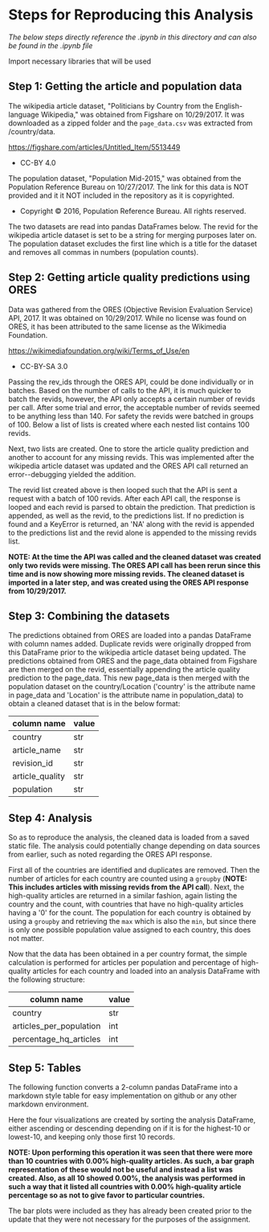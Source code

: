 # Steps for Reproducing this Analysis

_The below steps directly reference the .ipynb in this directory and can also be found in the .ipynb file_

Import necessary libraries that will be used

## Step 1: Getting the article and population data

The wikipedia article dataset, "Politicians by Country from the English-language Wikipedia," was obtained from Figshare on 10/29/2017. It was downloaded as a zipped folder and the `page_data.csv` was extracted from /country/data.

https://figshare.com/articles/Untitled_Item/5513449

- CC-BY 4.0

The population dataset, "Population Mid-2015," was obtained from the Population Reference Bureau on 10/27/2017. The link for this data is NOT provided and it it NOT included in the repository as it is copyrighted.

- Copyright © 2016, Population Reference Bureau. All rights reserved.

The two datasets are read into pandas DataFrames below. The revid for the wikipedia article dataset is set to be a string for merging purposes later on. The population dataset excludes the first line which is a title for the dataset and removes all commas in numbers (population counts).

## Step 2: Getting article quality predictions using ORES

Data was gathered from the ORES (Objective Revision Evaluation Service) API, 2017. It was obtained on 10/29/2017. While no license was found on ORES, it has been attributed to the same license as the Wikimedia Foundation.

https://wikimediafoundation.org/wiki/Terms_of_Use/en

- CC-BY-SA 3.0

Passing the rev_ids through the ORES API, could be done individually or in batches. Based on the number of calls to the API, it is much quicker to batch the revids, however, the API only accepts a certain number of revids per call. After some trial and error, the acceptable number of revids seemed to be anything less than 140. For safety the revids were batched in groups of 100. Below a list of lists is created where each nested list contains 100 revids.

Next, two lists are created. One to store the article quality prediction and another to account for any missing revids. This was implemented after the wikipedia article dataset was updated and the ORES API call returned an error--debugging yielded the addition.

The revid list created above is then looped such that the API is sent a request with a batch of 100 revids. After each API call, the response is looped and each revid is parsed to obtain the prediction. That prediction is appended, as well as the revid, to the predictions list. If no prediction is found and a KeyError is returned, an 'NA' along with the revid is appended to the predictions list and the revid alone is appended to the missing revids list.

__NOTE: At the time the API was called and the cleaned dataset was created only two revids were missing. The ORES API call has been rerun since this time and is now showing more missing revids. The cleaned dataset is imported in a later step, and was created using the ORES API response from 10/29/2017.__

## Step 3: Combining the datasets

The predictions obtained from ORES are loaded into a pandas DataFrame with column names added. Duplicate revids were originally dropped from this DataFrame prior to the wikipedia article dataset being updated. The predictions obtained from ORES and the page_data obtained from Figshare are then merged on the revid, essentially appending the article quality prediction to the page_data. This new page_data is then merged with the population dataset on the country/Location ('country' is the attribute name in page_data and 'Location' is the attribute name in population_data) to obtain a cleaned dataset that is in the below format:

column name | value
--- | ---
country | str
article_name | str
revision_id | str
article_quality | str
population | str

## Step 4: Analysis

So as to reproduce the analysis, the cleaned data is loaded from a saved static file. The analysis could potentially change depending on data sources from earlier, such as noted regarding the ORES API response.

First all of the countries are identified and duplicates are removed. Then the number of articles for each country are counted using a `groupby` (__NOTE: This includes articles with missing revids from the API call__). Next, the high-quality articles are returned in a similar fashion, again listing the country and the count, with countries that have no high-quality articles having a '0' for the count. The population for each country is obtained by using a `groupby` and retrieving the `max` which is also the `min`, but since there is only one possible population value assigned to each country, this does not matter.

Now that the data has been obtained in a per country format, the simple calculation is performed for articles per population and percentage of high-quality articles for each country and loaded into an analysis DataFrame with the following structure:

column name | value
--- | ---
country | str
articles_per_population | int
percentage_hq_articles | int

## Step 5: Tables

The following function converts a 2-column pandas DataFrame into a markdown style table for easy implementation on github or any other markdown environment.

Here the four visualizations are created by sorting the analysis DataFrame, either ascending or descending depending on if it is for the highest-10 or lowest-10, and keeping only those first 10 records.

__NOTE: Upon performing this operation it was seen that there were more than 10 countries with 0.00% high-quality articles. As such, a bar graph representation of these would not be useful and instead a list was created. Also, as all 10 showed 0.00%, the analysis was performed in such a way that it listed all countries with 0.00% high-quality article percentage so as not to give favor to particular countries.__

The bar plots were included as they has already been created prior to the update that they were not necessary for the purposes of the assignment.
